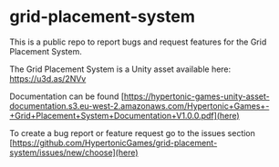 # grid-placement-system
This is a public repo to report bugs and request features for the Grid Placement System.

The Grid Placement System is a Unity asset available here: https://u3d.as/2NVv

Documentation can be found [https://hypertonic-games-unity-asset-documentation.s3.eu-west-2.amazonaws.com/Hypertonic+Games+-+Grid+Placement+System+Documentation+V1.0.0.pdf](here)

To create a bug report or feature request go to the issues section [https://github.com/HypertonicGames/grid-placement-system/issues/new/choose](here)

